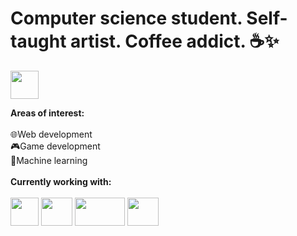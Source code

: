 # Computer science student. Self-taught artist. Coffee addict. ☕✨
 <a href="https://www.linkedin.com/in/callista-aura-vanya/"><img src="https://upload.wikimedia.org/wikipedia/commons/thumb/8/81/LinkedIn_icon.svg/768px-LinkedIn_icon.svg.png" width="45" height="45"></a>


**Areas of interest:**<br><br>
  🌐Web development<br>
  🎮Game development<br>
  🔢Machine learning<br>
<br>
**Currently working with:**<br><br>
  <img src="https://upload.wikimedia.org/wikipedia/commons/thumb/6/6a/JavaScript-logo.png/800px-JavaScript-logo.png" width="45" height="45"> 
  <img src="https://upload.wikimedia.org/wikipedia/commons/thumb/a/a7/React-icon.svg/2300px-React-icon.svg.png" width="50" height="45">
  <img src="https://upload.wikimedia.org/wikipedia/commons/thumb/d/d9/Node.js_logo.svg/1280px-Node.js_logo.svg.png" width="80" height="45">
  <img src="https://upload.wikimedia.org/wikipedia/commons/thumb/c/c3/Python-logo-notext.svg/172px-Python-logo-notext.svg.png?20220821155029" width="50" height="45">
 <br>

<!--
**callraV/callraV** is a ✨ _special_ ✨ repository because its `README.md` (this file) appears on your GitHub profile.

Here are some ideas to get you started:

- 🔭 I’m currently working on ...
- 🌱 I’m currently learning ...
- 👯 I’m looking to collaborate on ...
- 🤔 I’m looking for help with ...
- 💬 Ask me about ...
- 📫 How to reach me: ...
- 😄 Pronouns: ...
- ⚡ Fun fact: ...
-->
